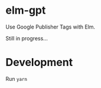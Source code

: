 # elm-gpt
Use Google Publisher Tags with Elm.

Still in progress...

<!-- START doctoc -->
# Development
Run `yarn`
<!-- END doctoc -->



